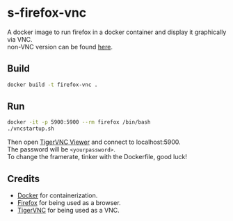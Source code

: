 # s-firefox-vnc
A docker image to run firefox in a docker container and display it graphically via VNC.  
non-VNC version can be found [here](https://github.com/debugkei/s-firefox).  

## Build
```sh
docker build -t firefox-vnc .
```

## Run
```sh
docker -it -p 5900:5900 --rm firefox /bin/bash
./vncstartup.sh
```
Then open [TigerVNC Viewer](https://github.com/TigerVNC/tigervnc) and connect to localhost:5900.  
The password will be `<yourpassword>`.  
To change the framerate, tinker with the Dockerfile, good luck!  

## Credits
* [Docker](https://www.docker.com/) for containerization.  
* [Firefox](https://github.com/mozilla) for being used as a browser.  
* [TigerVNC](https://github.com/TigerVNC/tigervnc) for being used as a VNC.  
